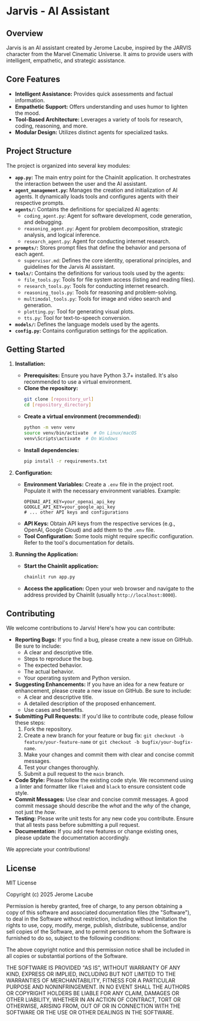 # Jarvis - AI Assistant

## Overview

Jarvis is an AI assistant created by Jerome Lacube, inspired by the JARVIS character from the Marvel Cinematic Universe. It aims to provide users with intelligent, empathetic, and strategic assistance.

## Core Features

*   **Intelligent Assistance:** Provides quick assessments and factual information.
*   **Empathetic Support:** Offers understanding and uses humor to lighten the mood.
*   **Tool-Based Architecture:** Leverages a variety of tools for research, coding, reasoning, and more.
*   **Modular Design:** Utilizes distinct agents for specialized tasks.

## Project Structure

The project is organized into several key modules:

*   **`app.py`:** The main entry point for the Chainlit application. It orchestrates the interaction between the user and the AI assistant.
*   **`agent_management.py`:** Manages the creation and initialization of AI agents. It dynamically loads tools and configures agents with their respective prompts.
*   **`agents/`:** Contains the definitions for specialized AI agents:
    *   `coding_agent.py`: Agent for software development, code generation, and debugging.
    *   `reasoning_agent.py`: Agent for problem decomposition, strategic analysis, and logical inference.
    *   `research_agent.py`: Agent for conducting internet research.
*   **`prompts/`:** Stores prompt files that define the behavior and persona of each agent.
    *   `supervisor.md`: Defines the core identity, operational principles, and guidelines for the Jarvis AI assistant.
*   **`tools/`:** Contains the definitions for various tools used by the agents:
    *   `file_tools.py`: Tools for file system access (listing and reading files).
    *   `research_tools.py`: Tools for conducting internet research.
    *   `reasoning_tools.py`: Tools for reasoning and problem-solving.
    *   `multimodal_tools.py`: Tools for image and video search and generation.
    *   `plotting.py`: Tool for generating visual plots.
    *   `tts.py`: Tool for text-to-speech conversion.
*   **`models/`:** Defines the language models used by the agents.
*   **`config.py`:** Contains configuration settings for the application.

## Getting Started

1.  **Installation:**

    *   **Prerequisites:** Ensure you have Python 3.7+ installed. It's also recommended to use a virtual environment.
    *   **Clone the repository:**
        ```bash
        git clone [repository_url]
        cd [repository_directory]
        ```
    *   **Create a virtual environment (recommended):**
        ```bash
        python -m venv venv
        source venv/bin/activate  # On Linux/macOS
        venv\Scripts\activate  # On Windows
        ```
    *   **Install dependencies:**
        ```bash
        pip install -r requirements.txt
        ```

2.  **Configuration:**

    *   **Environment Variables:**  Create a `.env` file in the project root.  Populate it with the necessary environment variables. Example:
        ```
        OPENAI_API_KEY=your_openai_api_key
        GOOGLE_API_KEY=your_google_api_key
        # ... other API keys and configurations
        ```
    *   **API Keys:** Obtain API keys from the respective services (e.g., OpenAI, Google Cloud) and add them to the `.env` file.
    *   **Tool Configuration:**  Some tools might require specific configuration. Refer to the tool's documentation for details.

3.  **Running the Application:**

    *   **Start the Chainlit application:**
        ```bash
        chainlit run app.py
        ```
    *   **Access the application:** Open your web browser and navigate to the address provided by Chainlit (usually `http://localhost:8000`).

## Contributing

We welcome contributions to Jarvis! Here's how you can contribute:

*   **Reporting Bugs:** If you find a bug, please create a new issue on GitHub. Be sure to include:
    *   A clear and descriptive title.
    *   Steps to reproduce the bug.
    *   The expected behavior.
    *   The actual behavior.
    *   Your operating system and Python version.
*   **Suggesting Enhancements:** If you have an idea for a new feature or enhancement, please create a new issue on GitHub. Be sure to include:
    *   A clear and descriptive title.
    *   A detailed description of the proposed enhancement.
    *   Use cases and benefits.
*   **Submitting Pull Requests:** If you'd like to contribute code, please follow these steps:
    1.  Fork the repository.
    2.  Create a new branch for your feature or bug fix: `git checkout -b feature/your-feature-name` or `git checkout -b bugfix/your-bugfix-name`.
    3.  Make your changes and commit them with clear and concise commit messages.
    4.  Test your changes thoroughly.
    5.  Submit a pull request to the `main` branch.
*   **Code Style:** Please follow the existing code style.  We recommend using a linter and formatter like `flake8` and `black` to ensure consistent code style.
*   **Commit Messages:**  Use clear and concise commit messages.  A good commit message should describe the *what* and the *why* of the change, not just the *how*.
*   **Testing:**  Please write unit tests for any new code you contribute.  Ensure that all tests pass before submitting a pull request.
*   **Documentation:**  If you add new features or change existing ones, please update the documentation accordingly.

We appreciate your contributions!

## License

MIT License

Copyright (c) 2025 Jerome Lacube

Permission is hereby granted, free of charge, to any person obtaining a copy
of this software and associated documentation files (the "Software"), to deal
in the Software without restriction, including without limitation the rights
to use, copy, modify, merge, publish, distribute, sublicense, and/or sell
copies of the Software, and to permit persons to whom the Software is
furnished to do so, subject to the following conditions:

The above copyright notice and this permission notice shall be included in all
copies or substantial portions of the Software.

THE SOFTWARE IS PROVIDED "AS IS", WITHOUT WARRANTY OF ANY KIND, EXPRESS OR
IMPLIED, INCLUDING BUT NOT LIMITED TO THE WARRANTIES OF MERCHANTABILITY,
FITNESS FOR A PARTICULAR PURPOSE AND NONINFRINGEMENT. IN NO EVENT SHALL THE
AUTHORS OR COPYRIGHT HOLDERS BE LIABLE FOR ANY CLAIM, DAMAGES OR OTHER
LIABILITY, WHETHER IN AN ACTION OF CONTRACT, TORT OR OTHERWISE, ARISING FROM,
OUT OF OR IN CONNECTION WITH THE SOFTWARE OR THE USE OR OTHER DEALINGS IN THE
SOFTWARE.

